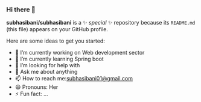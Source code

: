 ### Hi there 👋


**subhasibani/subhasibani** is a ✨ _special_ ✨ repository because its `README.md` (this file) appears on your GitHub profile.

Here are some ideas to get you started:

- 🔭 I’m currently working on Web development sector
- 🌱 I’m currently learning Spring boot
- 🤔 I’m looking for help with 
- 💬 Ask me about anything
- 📫 How to reach me:subhasibani01@gmail.com
- 😄 Pronouns: Her
- ⚡ Fun fact: ...

